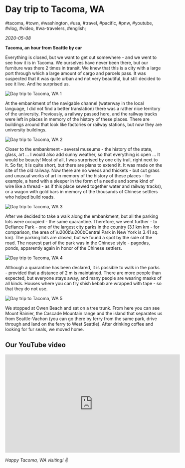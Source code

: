 # Day trip to Tacoma, WA

#tacoma, #town, #washington, #usa, #travel, #pacific, #pnw, #youtube, #vlog, #video, #wa-travelers, #english;

_2020-05-08_

**Tacoma, an hour from Seattle by car**

Everything is closed, but we want to get out somewhere - and we went to see how it is in Tacoma. We ourselves have never been there, but our furniture was there 2 times in transit. We knew that this is a city with a large port through which a large amount of cargo and parcels pass. It was suspected that it was quite urban and not very beautiful, but still decided to see it live. And he surprised us.

![Day trip to Tacoma, WA 1](/images/day-trip-to-tacoma-wa/1.jpg "Day trip to Tacoma, WA 1")

At the embankment of the navigable channel (waterway in the local language, I did not find a better translation) there was a rather nice territory of the university. Previously, a railway passed here, and the railway tracks were left in places in memory of the history of these places. There are buildings around that look like factories or railway stations, but now they are university buildings.

![Day trip to Tacoma, WA 2](/images/day-trip-to-tacoma-wa/2.jpg "Day trip to Tacoma, WA 2")

Closer to the embankment - several museums - the history of the state, glass, art ... I would also add sunny weather, so that everything is open ... It would be beauty! Most of all, I was surprised by one city trail, right next to it. So far, it is quite short, but there are plans to extend it. It was made on the site of the old railway. Now there are no weeds and thickets - but cut grass and unusual works of art in memory of the history of these places - for example, a hand with a sleeper in the form of a needle and some kind of wire like a thread - as if this place sewed together water and railway tracks), or a wagon with gold bars in memory of the thousands of Chinese settlers who helped build roads.

![Day trip to Tacoma, WA 3](/images/day-trip-to-tacoma-wa/3.jpg "Day trip to Tacoma, WA 3")

After we decided to take a walk along the embankment, but all the parking lots were occupied - the same quarantine. Therefore, we went further - to Defiance Park - one of the largest city parks in the country (3.1 km km - for comparison, the area of ​​\u200b\u200bCentral Park in New York is 3.41 sq. km). The parking lots are closed, but we found a spot by the side of the road. The nearest part of the park was in the Chinese style - pagodas, ponds, apparently again in honor of the Chinese settlers.

![Day trip to Tacoma, WA 4](/images/day-trip-to-tacoma-wa/4.jpg "Day trip to Tacoma, WA 4")

Although a quarantine has been declared, it is possible to walk in the parks - provided that a distance of 2 m is maintained. There are more people than expected, but everyone stays away, and many people are wearing masks of all kinds. Houses where you can fry shish kebab are wrapped with tape - so that they do not use.

![Day trip to Tacoma, WA 5](/images/day-trip-to-tacoma-wa/5.jpg "Day trip to Tacoma, WA 5")

We stopped at Owen Beach and sat on a tree trunk. From here you can see Mount Rainier, the Cascade Mountain range and the island that separates us from Seattle-Vachon (you can go there by ferry from the same park, drive through and land on the ferry to West Seattle). After drinking coffee and looking for fur seals, we moved home.

## Our YouTube video

<iframe width="560" height="315" src="https://www.youtube.com/embed/xZydJLXhMzw" title="YouTube video player" frameborder="0" allow="accelerometer; autoplay; clipboard-write; encrypted-media; gyroscope; picture-in-picture" allowfullscreen></iframe>

_Happy Tacoma, WA visiting!_ :v:
